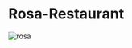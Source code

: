 # Rosa-Restaurant

![rosa](https://user-images.githubusercontent.com/52262312/101706490-0d45e580-3a3e-11eb-8e61-555527ce3cd4.jpg)
